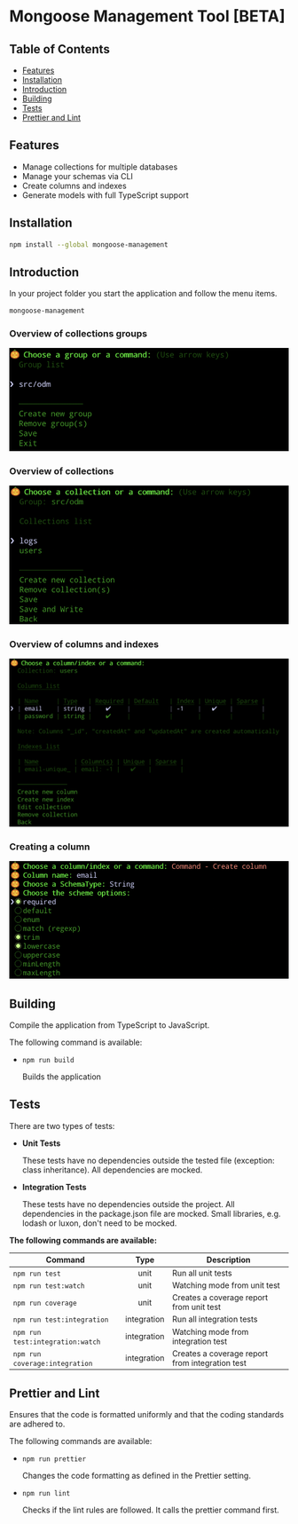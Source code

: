 # Mongoose Management Tool [BETA]

## Table of Contents

- [Features](#features)
- [Installation](#installation)
- [Introduction](#introduction)
- [Building](#building)
- [Tests](#tests)
- [Prettier and Lint](#prettier-and-lint)

## Features

- Manage collections for multiple databases
- Manage your schemas via CLI
- Create columns and indexes
- Generate models with full TypeScript support

## Installation

```bash
npm install --global mongoose-management
```

## Introduction

In your project folder you start the application and follow the menu items.

```bash
mongoose-management
```

### Overview of collections groups

![Overview of collections groups](./images/groups.png)

### Overview of collections

![Overview of collections](./images/collections.png)

### Overview of columns and indexes

![Overview of columns and indexes](./images/collection.png)

### Creating a column

![Creating a column](./images/column.png)

## Building

Compile the application from TypeScript to JavaScript.

The following command is available:

- `npm run build`

  Builds the application

## Tests

There are two types of tests:

- **Unit Tests**

  These tests have no dependencies outside the tested file (exception: class inheritance). All dependencies are mocked.

- **Integration Tests**

  These tests have no dependencies outside the project. All dependencies in the package.json file are mocked.
  Small libraries, e.g. lodash or luxon, don't need to be mocked.

**The following commands are available:**

| Command                          |    Type     | Description                                     |
| -------------------------------- | :---------: | ----------------------------------------------- |
| `npm run test`                   |    unit     | Run all unit tests                              |
| `npm run test:watch`             |    unit     | Watching mode from unit test                    |
| `npm run coverage`               |    unit     | Creates a coverage report from unit test        |
| `npm run test:integration`       | integration | Run all integration tests                       |
| `npm run test:integration:watch` | integration | Watching mode from integration test             |
| `npm run coverage:integration`   | integration | Creates a coverage report from integration test |

## Prettier and Lint

Ensures that the code is formatted uniformly and that the coding standards are adhered to.

The following commands are available:

- `npm run prettier`

  Changes the code formatting as defined in the Prettier setting.

- `npm run lint`

  Checks if the lint rules are followed. It calls the prettier command first.
